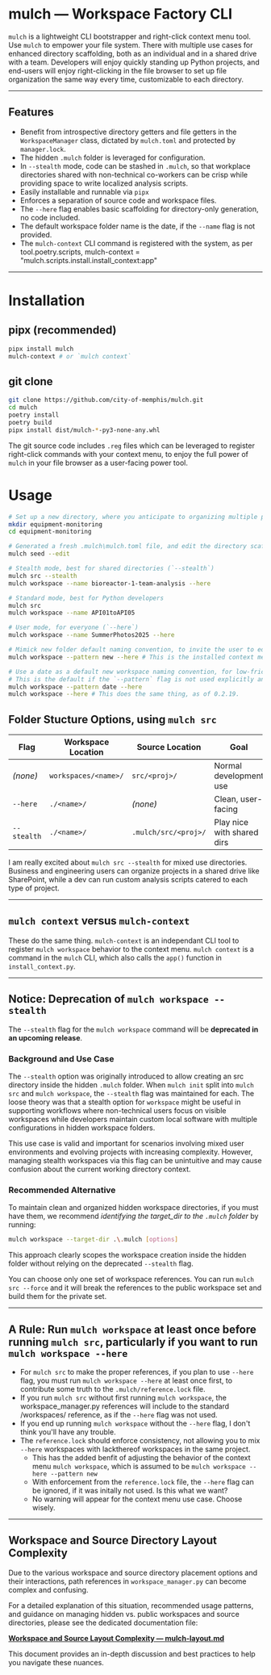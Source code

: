 # mulch — Workspace Factory CLI

`mulch` is a lightweight CLI bootstrapper and right-click context menu tool. Use `mulch` to empower your file system. There with multiple use cases for enhanced directory scaffolding, both as an individual and in a shared drive with a team. Developers will enjoy quickly standing up Python projects, and end-users will enjoy right-clicking in the file browser to set up file organization the same way every time, customizable to each directory.

---

## Features

- Benefit from introspective directory getters and file getters in the `WorkspaceManager` class, dictated by `mulch.toml` and protected by `manager.lock`.
- The hidden `.mulch` folder is leveraged for configuration.
- In `--stealth` mode, code can be stashed in `.mulch`, so that workplace directories shared with non-technical co-workers can be crisp while providing space to write localized analysis scripts.
- Easily installable and runnable via `pipx`
- Enforces a separation of source code and workspace files.
- The `--here` flag enables basic scaffolding for directory-only generation, no code included.
- The default workspace folder name is the date, if the `--name` flag is not provided.
- The `mulch-context` CLI command is registered with the system, as per tool.poetry.scripts, mulch-context = "mulch.scripts.install.install_context:app"

---

# Installation

## pipx (recommended)
```bash
pipx install mulch
mulch-context # or `mulch context`
```

## git clone

```bash
git clone https://github.com/city-of-memphis/mulch.git
cd mulch
poetry install
poetry build
pipx install dist/mulch-*-py3-none-any.whl
```
The git source code includes `.reg` files which can be leveraged to register right-click commands with your context menu, to enjoy the full power of `mulch` in your file browser as a user-facing power tool.

# Usage

```bash
# Set up a new directory, where you anticipate to organizing multiple projects
mkdir equipment-monitoring 
cd equipment-monitoring

# Generated a fresh .mulch\mulch.toml file, and edit the directory scaffold before running 'mulch src'.
mulch seed --edit

# Stealth mode, best for shared directories (`--stealth`)
mulch src --stealth
mulch workspace --name bioreactor-1-team-analysis --here 

# Standard mode, best for Python developers
mulch src 
mulch workspace --name API01toAPI05  

# User mode, for everyone (`--here`)
mulch workspace --name SummerPhotos2025 --here 

# Mimick new folder default naming convention, to invite the user to edit the workspace directory name manually
mulch workspace --pattern new --here # This is the installed context menu behavior, via `mulch-context`

# Use a date as a default new workspace naming convention, for low-friction useful naming. This matches my Obsidian templated date convention. 
# This is the default if the `--pattern` flag is not used explicitly and if an explicit name is not provided with the `--name` flag.
mulch workspace --pattern date --here 
mulch workspace --here # This does the same thing, as of 0.2.19.


```

## Folder Stucture Options, using `mulch src`

| Flag        | Workspace Location   | Source Location      | Goal                        |
| ----------- | -------------------- | -------------------- | --------------------------- |
| *(none)*    | `workspaces/<name>/` | `src/<proj>/`        | Normal development use      |
| `--here`    | `./<name>/`          | *(none)*             | Clean, user-facing          |
| `--stealth` | `./<name>/`          | `.mulch/src/<proj>/` | Play nice with shared dirs  |

I am really excited about `mulch src --stealth` for mixed use directories. Business and engineering users can organize projects in a shared drive like SharePoint, while a dev can run custom analysis scripts catered to each type of project. 

---

## `mulch context` versus `mulch-context`
These do the same thing. 
`mulch-context` is an independant CLI tool to register `mulch workspace` behavior to the context menu.
`mulch context` is a command in the `mulch` CLI, which also calls the `app()` function in `install_context.py`.

---

## Notice: Deprecation of `mulch workspace --stealth`

The `--stealth` flag for the `mulch workspace` command will be **deprecated in an upcoming release**.

### Background and Use Case

The `--stealth` option was originally introduced to allow creating an src directory inside the hidden `.mulch` folder. When `mulch init` split into `mulch src` and `mulch workspace`, the `--stealth` flag was maintained for each. The loose theory was that a stealth option for `workspace` might be useful in supporting workflows where non-technical users focus on visible workspaces while developers maintain custom local software with multiple configurations in hidden workspace folders.

This use case is valid and important for scenarios involving mixed user environments and evolving projects with increasing complexity. However, managing stealth workspaces via this flag can be unintuitive and may cause confusion about the current working directory context.

### Recommended Alternative

To maintain clean and organized hidden workspace directories, if you must have them, we recommend *identifying the target_dir to the `.mulch` folder* by running:

```bash
mulch workspace --target-dir .\.mulch [options]
```

This approach clearly scopes the workspace creation inside the hidden folder without relying on the deprecated `--stealth` flag.

You can choose only one set of workspace references. You can run `mulch src --force` and it will break the references to the public workspace set and build them for the private set. 

---

## A Rule: Run `mulch workspace` at least once before running `mulch src`, particularly if you want to run `mulch workspace --here`
- For `mulch src` to make the proper references, if you plan to use `--here` flag, you must run `mulch workspace --here` at least once first, to contribute some truth to the `.mulch/reference.lock` file.
- If you run `mulch src` without first running `mulch workspace`, the workspace_manager.py references will include to the standard /workspaces/ reference, as if the `--here` flag was not used.
- If you end up running `mulch workspace` without the `--here` flag, I don't think you'll have any trouble.
- The `reference.lock` should enforce consistency, not allowing you to mix `--here` workspaces with lackthereof workspaces in the same project. 
  - This has the added benfit of adjusting the behavior of the context menu `mulch workspace`, which is assumed to be `mulch workspace --here --pattern new`
  - With enforcement from the `reference.lock` file, the `--here` flag can be ignored, if it was initally not used. Is this what we want?  
  - No warning will appear for the context menu use case. Choose wisely.
---

## Workspace and Source Directory Layout Complexity

Due to the various workspace and source directory placement options and their interactions, path references in `workspace_manager.py` can become complex and confusing.

For a detailed explanation of this situation, recommended usage patterns, and guidance on managing hidden vs. public workspaces and source directories, please see the dedicated documentation file:

**[Workspace and Source Layout Complexity — mulch-layout.md](docs/mulch-layout.md)**

This document provides an in-depth discussion and best practices to help you navigate these nuances.

